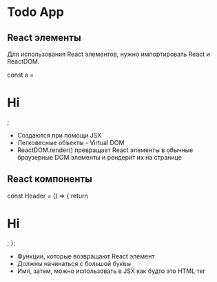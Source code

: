# Todo App

## React элементы

Для использования React элементов, нужно импортировать React и ReactDOM.

const a = <h1>Hi</h1>;

- Создаются при помощи JSX
- Легковесные объекты - Virtual DOM
- ReactDOM.render() превращает React элементы в обычные браузерные DOM элементы и рендерит их на странице

## React компоненты

const Header = () => {
        return <h1>Hi</h1>;
      };

- Функции, которые возвращают React элемент
- Должны начинаться с большой буквы
- Имя, затем, можно использовать в JSX как будто это HTML тег